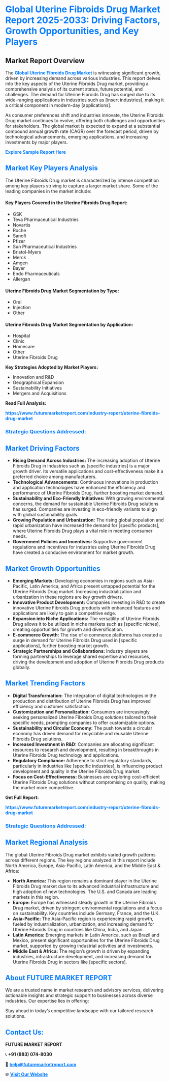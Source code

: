 <h1 style="color: #007BFF;">Global Uterine Fibroids Drug Market Report 2025-2033: Driving Factors, Growth Opportunities, and Key Players</h1>

<section id="overview">
<h2>Market Report Overview</h2>
<p>The <a href="https://www.futuremarketreport.com/industry-report/uterine-fibroids-drug-market" style="color: #007BFF; text-decoration: none;"><strong>Global Uterine Fibroids Drug Market</strong></a> is witnessing significant growth, driven by increasing demand across various industries. This report delves into the key aspects of the Uterine Fibroids Drug market, providing a comprehensive analysis of its current status, future potential, and challenges. The demand for Uterine Fibroids Drug has surged due to its wide-ranging applications in industries such as [insert industries], making it a critical component in modern-day [applications].</p>
<p>As consumer preferences shift and industries innovate, the Uterine Fibroids Drug market continues to evolve, offering both challenges and opportunities for stakeholders. The global market is expected to expand at a substantial compound annual growth rate (CAGR) over the forecast period, driven by technological advancements, emerging applications, and increasing investments by major players.</p>
</section>

<section id="overview">
<p><a href="https://www.futuremarketreport.com/request-sample/reportId=122171" style="color: #007BFF; text-decoration: none;"><strong>Explore Sample Report Here</strong></a></p>
</section>

<section id="key-players">
<h2 style="color: #007BFF;">Market Key Players Analysis</h2>
<p>The Uterine Fibroids Drug market is characterized by intense competition among key players striving to capture a larger market share. Some of the leading companies in the market include:</p>
<h4>Key Players Covered in the Uterine Fibroids Drug Report:</h4>
<ul><li>GSK</li><li>Teva Pharmaceutical Industries</li><li>Novartis</li><li>Roche</li><li>Sanofi</li><li>Pfizer</li><li>Sun Pharmaceutical Industries</li><li>Bristol-Myers</li><li>Merck</li><li>Amgen</li><li>Bayer</li><li>Endo Pharmaceuticals</li><li>Allergan</li></ul>
<h4>Uterine Fibroids Drug Market Segmentation by Type:</h4>
<ul><li>Oral</li><li>Injection</li><li>Other</li></ul>

<h4>Uterine Fibroids Drug Market Segmentation by Application:</h4>
<ul><li>Hospital</li><li>Clinic</li><li>Homecare</li><li>Other</li><li>Uterine Fibroids Drug</li></ul>
<p><strong>Key Strategies Adopted by Market Players:</strong></p>
<ul>
<li>Innovation and R&D</li>
<li>Geographical Expansion</li>
<li>Sustainability Initiatives</li>
<li>Mergers and Acquisitions</li>
</ul>
</section>

<section>
<p><strong>Read Full Analysis: </strong></p><a href="https://www.futuremarketreport.com/industry-report/uterine-fibroids-drug-market" style="color: #007BFF; text-decoration: none;"><strong>https://www.futuremarketreport.com/industry-report/uterine-fibroids-drug-market</strong></a>
<h3 style="color: #007BFF;">Strategic Questions Addressed:</h3>
</section>

<section id="driving-factors">
<h2 style="color: #007BFF;">Market Driving Factors</h2>
<ul>
<li><strong>Rising Demand Across Industries:</strong> The increasing adoption of Uterine Fibroids Drug in industries such as [specific industries] is a major growth driver. Its versatile applications and cost-effectiveness make it a preferred choice among manufacturers.</li>
<li><strong>Technological Advancements:</strong> Continuous innovations in production and application technologies have enhanced the efficiency and performance of Uterine Fibroids Drug, further boosting market demand.</li>
<li><strong>Sustainability and Eco-Friendly Initiatives:</strong> With growing environmental concerns, the demand for sustainable Uterine Fibroids Drug solutions has surged. Companies are investing in eco-friendly variants to align with global sustainability goals.</li>
<li><strong>Growing Population and Urbanization:</strong> The rising global population and rapid urbanization have increased the demand for [specific products], where Uterine Fibroids Drug plays a vital role in meeting consumer needs.</li>
<li><strong>Government Policies and Incentives:</strong> Supportive government regulations and incentives for industries using Uterine Fibroids Drug have created a conducive environment for market growth.</li>
</ul>
</section>

<section id="growth-opportunities">
<h2 style="color: #007BFF;">Market Growth Opportunities</h2>
<ul>
<li><strong>Emerging Markets:</strong> Developing economies in regions such as Asia-Pacific, Latin America, and Africa present untapped potential for the Uterine Fibroids Drug market. Increasing industrialization and urbanization in these regions are key growth drivers.</li>
<li><strong>Innovative Product Development:</strong> Companies investing in R&D to create innovative Uterine Fibroids Drug products with enhanced features and applications are likely to gain a competitive edge.</li>
<li><strong>Expansion into Niche Applications:</strong> The versatility of Uterine Fibroids Drug allows it to be utilized in niche markets such as [specific niches], creating opportunities for growth and diversification.</li>
<li><strong>E-commerce Growth:</strong> The rise of e-commerce platforms has created a surge in demand for Uterine Fibroids Drug used in [specific applications], further boosting market growth.</li>
<li><strong>Strategic Partnerships and Collaborations:</strong> Industry players are forming partnerships to leverage shared expertise and resources, driving the development and adoption of Uterine Fibroids Drug products globally.</li>
</ul>
</section>

<section id="trending-factors">
<h2 style="color: #007BFF;">Market Trending Factors</h2>
<ul>
<li><strong>Digital Transformation:</strong> The integration of digital technologies in the production and distribution of Uterine Fibroids Drug has improved efficiency and customer satisfaction.</li>
<li><strong>Customization and Personalization:</strong> Consumers are increasingly seeking personalized Uterine Fibroids Drug solutions tailored to their specific needs, prompting companies to offer customizable options.</li>
<li><strong>Sustainability and Circular Economy:</strong> The push towards a circular economy has driven demand for recyclable and reusable Uterine Fibroids Drug solutions.</li>
<li><strong>Increased Investment in R&D:</strong> Companies are allocating significant resources to research and development, resulting in breakthroughs in Uterine Fibroids Drug technology and applications.</li>
<li><strong>Regulatory Compliance:</strong> Adherence to strict regulatory standards, particularly in industries like [specific industries], is influencing product development and quality in the Uterine Fibroids Drug market.</li>
<li><strong>Focus on Cost-Effectiveness:</strong> Businesses are exploring cost-efficient Uterine Fibroids Drug solutions without compromising on quality, making the market more competitive.</li>
</ul>
</section>

<section>
<p><strong>Get Full Report: </strong></p><a href="https://www.futuremarketreport.com/industry-report/uterine-fibroids-drug-market" style="color: #007BFF; text-decoration: none;"><strong>https://www.futuremarketreport.com/industry-report/uterine-fibroids-drug-market</strong></a>
<h3 style="color: #007BFF;">Strategic Questions Addressed:</h3>
</section>


<section id="regional-analysis">
<h2 style="color: #007BFF;">Market Regional Analysis</h2>
<p>The global Uterine Fibroids Drug market exhibits varied growth patterns across different regions. The key regions analyzed in this report include North America, Europe, Asia-Pacific, Latin America, and the Middle East & Africa:</p>
<ul>
<li><strong>North America:</strong> This region remains a dominant player in the Uterine Fibroids Drug market due to its advanced industrial infrastructure and high adoption of new technologies. The U.S. and Canada are leading markets in this region.</li>
<li><strong>Europe:</strong> Europe has witnessed steady growth in the Uterine Fibroids Drug market, driven by stringent environmental regulations and a focus on sustainability. Key countries include Germany, France, and the U.K.</li>
<li><strong>Asia-Pacific:</strong> The Asia-Pacific region is experiencing rapid growth, fueled by industrialization, urbanization, and increasing demand for Uterine Fibroids Drug in countries like China, India, and Japan.</li>
<li><strong>Latin America:</strong> Emerging markets in Latin America, such as Brazil and Mexico, present significant opportunities for the Uterine Fibroids Drug market, supported by growing industrial activities and investments.</li>
<li><strong>Middle East & Africa:</strong> The region’s growth is driven by expanding industries, infrastructure development, and increasing demand for Uterine Fibroids Drug in sectors like [specific sectors].</li>
</ul>
</section>

<footer>
<h2 style="color: #007BFF;">About FUTURE MARKET REPORT</h2>
<p>We are a trusted name in market research and advisory services, delivering actionable insights and strategic support to businesses across diverse industries. Our expertise lies in offering:</p>

<p>Stay ahead in today’s competitive landscape with our tailored research solutions.</p>

<h2 style="color: #007BFF;">Contact Us:</h2>
<p><strong>FUTURE MARKET REPORT</strong></p>
<p>📞 <strong>+91 (883) 074-8030</strong></p>
<p>📧 <strong><a href="mailto:help@futuremarketreport.com" style="color: #007BFF;">help@futuremarketreport.com</a></strong></p>
<p>🌐 <strong><a href="https://www.futuremarketreport.com/" style="color: #007BFF;">Visit Our Website</a></strong></p>
</footer>